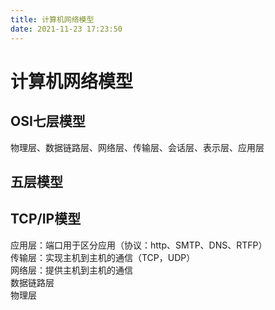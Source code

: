 ```yaml
---
title: 计算机网络模型
date: 2021-11-23 17:23:50
---
```

# 计算机网络模型
## OSI七层模型
物理层、数据链路层、网络层、传输层、会话层、表示层、应用层
## 五层模型
## TCP/IP模型
应用层：端口用于区分应用（协议：http、SMTP、DNS、RTFP）  
传输层：实现主机到主机的通信（TCP，UDP）  
网络层：提供主机到主机的通信  
数据链路层  
物理层